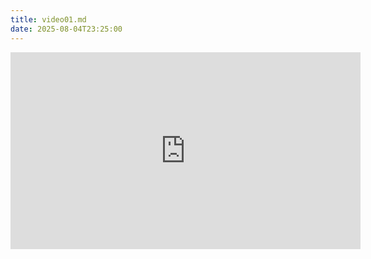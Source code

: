 ```yaml
---
title: video01.md
date: 2025-08-04T23:25:00
---
```


<iframe width="560" height="315" src="https://www.youtube.com/embed/jNQXAC9IVRw?si=pRmPn2b0ZC_s_5OT" title="YouTube video player" frameborder="0" allow="accelerometer; autoplay; clipboard-write; encrypted-media; gyroscope; picture-in-picture; web-share" referrerpolicy="strict-origin-when-cross-origin" allowfullscreen></iframe>
